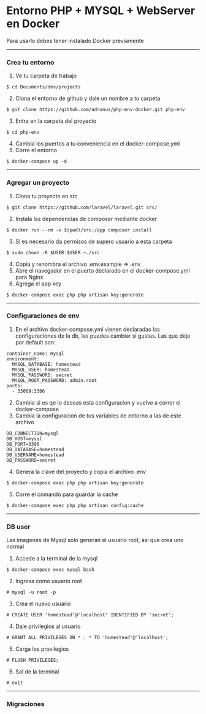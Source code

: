 # Entorno PHP + MYSQL + WebServer en Docker

Para usarlo debes tener instalado Docker previamente

---

### Crea tu entorno

1. Ve tu carpeta de trabajo
  ```
  $ cd Documents/dev/projects
  ```
2. Clona el entorno de github y dale un nombre a tu carpeta
  ```
  $ git clone https://github.com/adranuz/php-env-docker.git php-env
  ```
3. Entra en la carpeta del proyecto
  ```
  $ cd php-env
  ```
4. Cambia los puertos a tu conveniencia en el docker-compose.yml
5. Corre el entorno
  ```
  $ docker-compose up -d
  ```

---

### Agregar un proyecto

1. Clona tu proyecto en src
  ```
  $ git clone https://github.com/laravel/laravel.git src/
  ```
2. Instala las dependencias de composer mediante docker
  ```
  $ docker run --rm -v $(pwd)/src:/app composer install
  ```
3. Si es necesario da permisos de supero usuario a esta carpeta
  ```
  $ sudo chown -R $USER:$USER ~./src
  ```
4. Copia y renombra el archivo .env.example => .env
5. Abre el navegador en el puerto declarado en el docker-compose.yml para Nginx
6. Agrega el app key
  ```
  $ docker-compose exec php php artisan key:generate
  ```

---

### Configuraciones de env

1. En el archivo docker-compose.yml vienen declaradas las configuraciones de la db, las puedes cambiar si gustas. Las que deje por default son: 
  ```
  container_name: mysql
  environment: 
    MYSQL_DATABASE: homestead
    MYSQL_USER: homestead
    MYSQL_PASSWORD: secret
    MYSQL_ROOT_PASSWORD: admin.root
  ports: 
    - 33069:3306
  ```
2. Cambia si es qe lo deseas esta configuracion y vuelve a correr el docker-compose
3. Cambia la configuracion de tus variables de entorno a las de este archivo
  ```
  DB_CONNECTION=mysql
  DB_HOST=mysql
  DB_PORT=3306
  DB_DATABASE=homestead
  DB_USERNAME=homestead
  DB_PASSWORD=secret
  ```

4. Genera la clave del proyecto y copia el archivo .env
  ```
  $ docker-compose exec php php artisan key:generate
  ```
5. Corre el comando para guardar la cache
  ```
  $ docker-compose exec php php artisan config:cache
  ```

---

### DB user
Las imagenes de Mysql solo generan el usuario root, asi que crea uno normal
1. Accede a la terminal de la mysql
  ```
  $ docker-compose exec mysql bash
  ```
2. Ingresa como usuario root
  ```
  # mysql -u root -p
  ```
3. Crea el nuevo usuario
  ```
  # CREATE USER 'homestead'@'localhost' IDENTIFIED BY 'secret';
  ```
4. Dale privilegios al usuario
  ```
  # GRANT ALL PRIVILEGES ON * . * TO 'homestead'@'localhost';
  ```
5. Carga los provilegios
  ```
  # FLUSH PRIVILEGES;
  ```
6. Sal de la terminal
  ```
  # exit
  ```

---

### Migraciones
